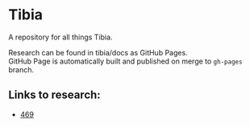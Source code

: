 # Tibia  

A repository for all things Tibia.  

Research can be found in tibia/docs as GitHub Pages.  
GitHub Page is automatically built and published on merge to `gh-pages` branch.  

Links to research:  
---
- [469](https://s2ward.github.io/tibia/docs/469/1/)  
